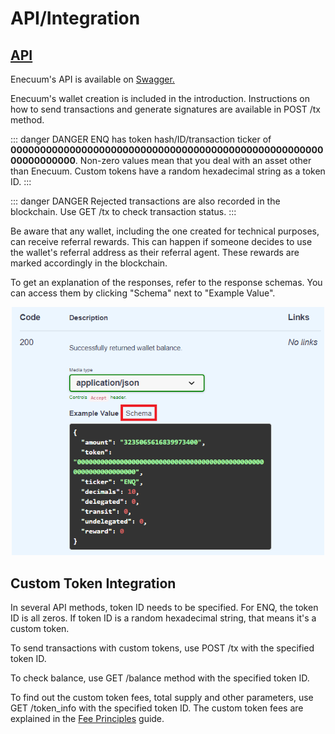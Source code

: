 # API/Integration

## [API](https://app.swaggerhub.com/apis-docs/enecuum/EnecuumNodeAPI/1.0.0)

Enecuum's API is available on [Swagger.](https://app.swaggerhub.com/apis-docs/enecuum/EnecuumNodeAPI/1.0.0)

Enecuum's wallet creation is included in the introduction. Instructions on how to send transactions and generate signatures are available in POST /tx method. 

::: danger DANGER
ENQ has token hash/ID/transaction ticker of **0000000000000000000000000000000000000000000000000000000000000000**. Non-zero values mean that you deal with an asset other than Enecuum. Custom tokens have a random hexadecimal  string as a token ID.
:::

::: danger DANGER
Rejected transactions are also recorded in the blockchain. Use GET /tx to check transaction status.
:::

Be aware that any wallet, including the one created for technical purposes, can receive referral rewards. This can happen if someone decides to use the wallet's referral address as their referral agent. These rewards are marked accordingly in the blockchain.

To get an explanation of the responses, refer to the response schemas. You can access them by clicking "Schema" next to "Example Value".

<p align = "center"> <img src="./img/api/schema.png" width = "500"> </p>

## Custom Token Integration

In several API methods, token ID needs to be specified. For ENQ, the token ID is all zeros. If token ID is a random hexadecimal string, that means it's a custom token.

To send transactions with custom tokens, use POST /tx with the specified token ID. 

To check balance, use GET /balance method with the specified token ID.

To find out the custom token fees, total supply and other parameters, use GET /token_info with the specified token ID. The custom token fees are explained in the [Fee Principles](/enq/token-issue.md#fee-principles) guide.